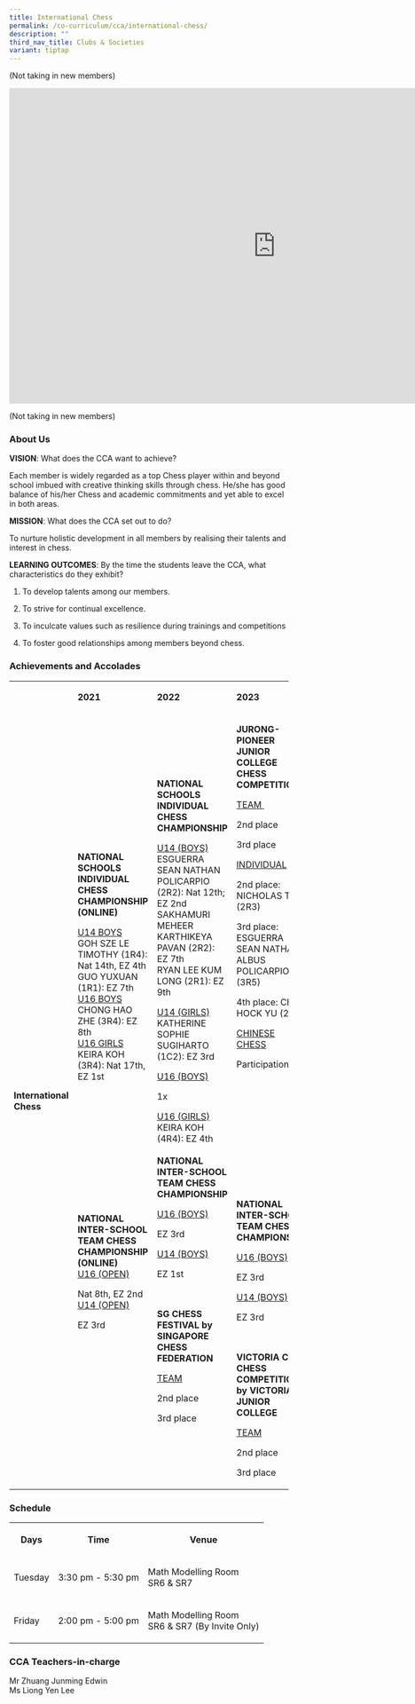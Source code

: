 ```yaml
---
title: International Chess
permalink: /co-curriculum/cca/international-chess/
description: ""
third_nav_title: Clubs & Societies
variant: tiptap
---
```

<p>(Not taking in new members)</p><div class="iframe-wrapper"><iframe height="569" width="960" allowfullscreen="true" frameborder="0" src="https://docs.google.com/presentation/d/1OG45zDy_h1XZgxzToAXuKrM7zQEUQFZqEfhTwdvxH4Y/embed?start=true&amp;loop=true&amp;delayms=3000"></iframe></div><p>(Not taking in new members)</p><h3>About Us</h3><p><strong>VISION</strong>: What does the CCA want to achieve?&nbsp;</p><p>Each member is widely regarded as a top Chess player within and beyond school imbued with creative thinking skills through chess. He/she has good balance of his/her Chess and academic commitments and yet able to excel in both areas.</p><p><strong>MISSION</strong>: What does the CCA set out to do?</p><p>To nurture holistic development in all members by realising their talents and interest in chess.</p><p><strong>LEARNING OUTCOMES</strong>: By the time the students leave the CCA, what characteristics do they exhibit?</p><ol data-tight="true" class="tight"><li><p>To develop talents among our members.&nbsp;</p></li><li><p>To strive for continual excellence.&nbsp;</p></li><li><p>To inculcate values such as resilience during trainings and competitions&nbsp;</p></li><li><p>To foster good relationships among members beyond chess.</p></li></ol><h3>Achievements and Accolades</h3><table><tbody><tr><td rowspan="1" colspan="1"><p><strong>&nbsp;</strong></p></td><td rowspan="1" colspan="1"><p><strong>2021</strong></p></td><td rowspan="1" colspan="1"><p><strong>2022</strong></p></td><td rowspan="1" colspan="1"><p><strong>2023</strong></p></td></tr><tr><td rowspan="1" colspan="1"><p><strong>International Chess</strong></p></td><td rowspan="1" colspan="1"><p><strong>NATIONAL SCHOOLS INDIVIDUAL CHESS CHAMPIONSHIP (ONLINE)</strong></p><p><u>U14 BOYS</u><strong><br></strong>GOH SZE LE TIMOTHY (1R4): Nat 14th, EZ 4th<br>GUO YUXUAN (1R1): EZ 7th<br><u>U16 BOYS</u><strong><br></strong>CHONG HAO ZHE (3R4): EZ 8th<br><u>U16 GIRLS</u><strong><br></strong>KEIRA KOH (3R4): Nat 17th, EZ 1st<br><br><br></p><p><strong>&nbsp;</strong></p><p><strong>&nbsp;</strong></p><p><strong>&nbsp;</strong></p><p><strong>&nbsp;</strong></p><p><strong>&nbsp;</strong></p><p><strong>NATIONAL INTER-SCHOOL TEAM CHESS CHAMPIONSHIP (ONLINE)<br></strong><u>U16 (OPEN)</u></p><p>Nat 8th, EZ 2nd<strong><br></strong><u>U14 (OPEN)</u></p><p>EZ 3rd</p><p><strong>&nbsp;</strong></p></td><td rowspan="1" colspan="1"><p><strong>NATIONAL SCHOOLS INDIVIDUAL CHESS CHAMPIONSHIP</strong></p><p><u>U14 (BOYS)</u><strong><br></strong>ESGUERRA SEAN NATHAN POLICARPIO (2R2): Nat 12th; EZ 2nd<strong> <br></strong>SAKHAMURI MEHEER KARTHIKEYA PAVAN (2R2): EZ 7th <br>RYAN LEE KUM LONG (2R1): EZ 9th</p><p><u>U14 (GIRLS)</u><strong><br></strong>KATHERINE SOPHIE SUGIHARTO (1C2): EZ 3rd</p><p><u>U16 (BOYS)</u></p><p>1x</p><p><u>U16 (GIRLS)</u><strong><br></strong>KEIRA KOH (4R4): EZ 4th<br><br><strong>NATIONAL INTER-SCHOOL TEAM CHESS CHAMPIONSHIP</strong></p><p><u>U16 (BOYS)</u></p><p>EZ 3rd</p><p><u>U14 (BOYS)</u></p><p>EZ 1st</p><p>&nbsp;</p><p><strong>SG CHESS FESTIVAL by SINGAPORE CHESS FEDERATION</strong></p><p><u>TEAM</u></p><p>2nd place</p><p>3rd place</p></td><td rowspan="1" colspan="1"><p><strong>JURONG-PIONEER JUNIOR COLLEGE CHESS COMPETITION</strong></p><p><u>TEAM&nbsp;</u></p><p>2nd place</p><p>3rd place</p><p><u>INDIVIDUAL</u></p><p>2nd place: NICHOLAS TAN (2R3)</p><p>3rd place: ESGUERRA SEAN NATHAN ALBUS POLICARPIO (3R5)</p><p>4th place: CHEN HOCK YU (2R1)</p><p><u>CHINESE CHESS</u></p><p>Participation: 4x</p><p>&nbsp;</p><p>&nbsp;</p><p><strong>&nbsp;</strong></p><p><strong>&nbsp;</strong></p><p><strong>&nbsp;</strong></p><p><strong>&nbsp;</strong></p><p><strong>NATIONAL INTER-SCHOOL TEAM CHESS CHAMPIONSHIP</strong></p><p><u>U16 (BOYS)</u></p><p>EZ 3rd</p><p><u>U14 (BOYS)</u></p><p>EZ 3rd</p><p>&nbsp;</p><p><strong>VICTORIA CUP CHESS COMPETITION by VICTORIA JUNIOR COLLEGE</strong></p><p><u>TEAM</u></p><p>2nd place</p><p>3rd place</p></td></tr></tbody></table><h3>Schedule</h3><table><tbody><tr><th rowspan="1" colspan="1"><p>Days</p></th><th rowspan="1" colspan="1"><p>Time</p></th><th rowspan="1" colspan="1"><p>Venue</p></th></tr><tr><td rowspan="1" colspan="1"><p>Tuesday</p></td><td rowspan="1" colspan="1"><p>3:30 pm - 5:30 pm</p></td><td rowspan="1" colspan="1"><p>Math Modelling Room<br>SR6 &amp; SR7</p></td></tr><tr><td rowspan="1" colspan="1"><p>Friday</p></td><td rowspan="1" colspan="1"><p>2:00 pm - 5:00 pm</p></td><td rowspan="1" colspan="1"><p>Math Modelling Room<br>SR6 &amp; SR7 (By Invite Only)</p></td></tr></tbody></table><h3>CCA Teachers-in-charge</h3><p>Mr Zhuang Junming Edwin<br>Ms Liong Yen Lee</p>